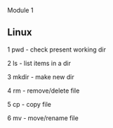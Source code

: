 Module 1

Linux
-----
1 pwd - check present working dir

2 ls - list items in a dir

3 mkdir - make new dir

4 rm - remove/delete file

5 cp - copy file

6 mv - move/rename file
